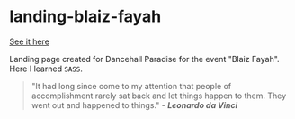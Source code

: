 # landing-blaiz-fayah

[See it here](https://joseriosdev.github.io/landing-blaiz-fayah/)

Landing page created for Dancehall Paradise for the event "Blaiz Fayah". Here I learned `SASS`.

> "It had long since come to my attention that people of accomplishment rarely sat back and let things happen to them. They went out and happened to things." - **_Leonardo da Vinci_**